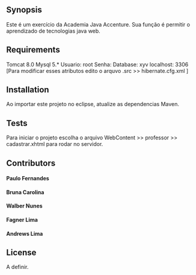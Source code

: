 ## Synopsis

Este é um exercício da Academia Java Accenture. Sua função é permitir o aprendizado de tecnologias java web.

## Requirements

Tomcat 8.0
Mysql 5.* 
    Usuario: root
    Senha:
    Database: xyv
    localhost: 3306
[Para modificar esses atributos edito o arquvo .src >> hibernate.cfg.xml ]


## Installation

Ao importar este projeto no eclipse, atualize as dependencias Maven.


## Tests

Para iniciar o projeto escolha o arquivo WebContent >> professor >> cadastrar.xhtml para rodar no servidor.

## Contributors

####  Paulo Fernandes
####  Bruna Carolina
####  Walber Nunes
####  Fagner Lima
####  Andrews Lima

## License

A definir.
